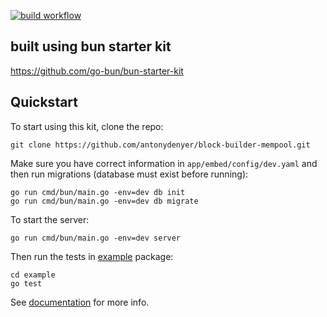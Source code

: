 

[![build workflow](https://github.com/antonydenyer/block-builder-mempool/actions/workflows/build.yml/badge.svg)](https://github.com/antonydenyer/block-builder-mempool/actions)


## built using bun starter kit

https://github.com/go-bun/bun-starter-kit


## Quickstart

To start using this kit, clone the repo:

```shell
git clone https://github.com/antonydenyer/block-builder-mempool.git
```


Make sure you have correct information in `app/embed/config/dev.yaml` and then run migrations (database
must exist before running):

```shell
go run cmd/bun/main.go -env=dev db init
go run cmd/bun/main.go -env=dev db migrate
```

To start the server:

```shell
go run cmd/bun/main.go -env=dev server
```

Then run the tests in [example](example) package:

```shell
cd example
go test
```

See [documentation](https://bun.uptrace.dev/guide/starter-kit.html) for more info.
